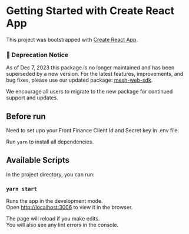 # Getting Started with Create React App

This project was bootstrapped with [Create React App](https://github.com/facebook/create-react-app).

### 📌 Deprecation Notice

As of Dec 7, 2023 this package is no longer maintained and has been superseded by a new version. For the latest features, improvements, and bug fixes, please use our updated package: [mesh-web-sdk](https://github.com/FrontFin/mesh-web-sdk).

We encourage all users to migrate to the new package for continued support and updates.

## Before run

Need to set upo your Front Finance Client Id and Secret key in .env file.

Run `yarn` to install all dependencies.

## Available Scripts

In the project directory, you can run:

### `yarn start`

Runs the app in the development mode.\
Open [http://localhost:3006](http://localhost:3006) to view it in the browser.

The page will reload if you make edits.\
You will also see any lint errors in the console.
